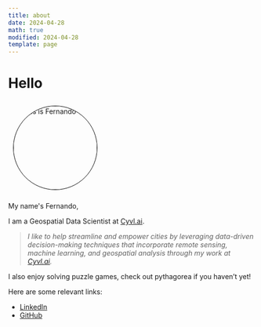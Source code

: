 ```yaml
---
title: about
date: 2024-04-28
math: true
modified: 2024-04-28
template: page
---
```


# Hello

<img src = "https://media.licdn.com/dms/image/v2/C4D03AQFpWJDU-wyAeA/profile-displayphoto-shrink_800_800/profile-displayphoto-shrink_800_800/0/1621896975166?e=1730937600&v=beta&t=idqVskxLppjUPhyOuMG3xQ7WGYZo51ybLsTgsm0FE_s" width="170px" height="170px" style="border-radius: 80%; border:1px solid black; margin:10px;"  title="This is Fernando">



My name's Fernando,

I am a Geospatial Data Scientist at [Cyvl.ai](https://www.cyvl.ai/).

> *I like to help streamline and empower cities by leveraging data-driven decision-making techniques that incorporate remote sensing, machine learning, and geospatial analysis through my work at  [Cyvl.ai](https://www.cyvl.ai/).*

I also enjoy solving puzzle games, check out pythagorea if you haven’t yet!

Here are some relevant links:

- [LinkedIn](https://www.linkedin.com/in/fernando-mazzoni-166443187/)
- [GitHub](https://github.com/FMazzoni)
